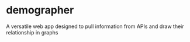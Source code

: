 # demographer
A versatile web app designed to pull information from APIs and draw their relationship in graphs
